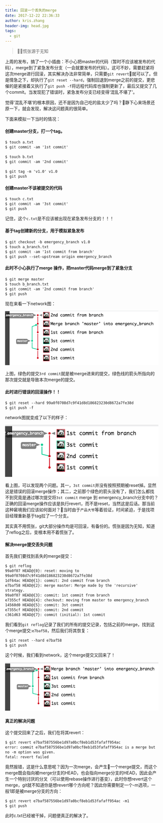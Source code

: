 ```yaml
---
title: 回滚一个丢失的merge
date: 2017-12-22 22:36:33
author: kris.zhang
header-img: head.jpg
tags: 
  - git
---
```


> 慌张源于无知

上周的发布，搞了一个小插曲：不小心把master的代码（暂时不应该被发布的代码），merge到了紧急发布分支（一会就要发布的代码）。这可不妙，需要赶紧将这次merge进行回滚，其实解决办法非常简单，只需要`git revert`就可以了。但是情急之下，却执行了`git reset --hard`，强制回退到merge之前的提交，更悲催的是紧接着又执行了`git push -f`将远程代码库也强制更新了，最后又提交了几个commit。当发现犯了错误时，紧急发布分支已经变得‘混乱不堪了’。

觉得’混乱不堪‘的根本原因，还不是因为自己吃的盐太少了吗？静下心来场景还原一下，就会发现，解决这问题真的很简单。

下面来模拟一下当时的情况：

#### 创建master分支，打一个tag。

```
$ touch a.txt
$ git commit -am '1st commit'

$ touch b.txt
$ git commit -am '2nd commit'

$ git tag -m 'v1.0' v1.0
$ git push
```

#### 创建master不该被提交的代码

```
$ touch c.txt
$ git commit -am '3st commit'
$ git push
```

记住，这个`c.txt`是不应该被出现在紧急发布分支的！！！

#### 基于tag创建新的分支，用于模拟紧急发布

```
$ git checkout -b emergency_branch v1.0
$ touch a_branch.txt
$ git commit -am '1st commit from branch'
$ git push --set-upstream origin emergency_branch

```

#### 此时不小心执行了merge 操作，把master代码merge到了紧急分支

```
$ git merge master
$ touch b_branch.txt
$ git commit -am '2nd commit from branch'
$ git push
```

现在来看一下network图：

![a](./git-reflog/a.png)

上图，绿色的提交`3rd commit`就是被merge进来的提交，绿色线的箭头所指向的那次提交就是导致本次merge的提交。

#### 此时进行错误的回滚操作！！

```
$ git reset --hard 99a0f0708d7c9f41d8d186823230d8672a7fe38d
$ git push -f
```

network图就变成了以下的样子：

![b](./git-reflog/b.png)

看上图，可以发现两个问题。其一，`3st commit`并没有按照预期被reset掉。显然这是错误的回滚merge操作；其二，之前那个绿色的箭头没有了，我们怎么都找不到究竟是通过哪次提交将`3st commit` merge 到 emergency_branch分支中的？正确的回滚merge操作应该是执行revert，而不是reset，当然这是后话。那当前这种窘境我们应该如何面对？当时由于`产品大爷`等着验证，时间紧迫，于是找项目经理重新基于tag拉了一个分支。

其实真不用慌张，git大部分操作均是可回滚，有备份的。慌张是因为无知，知道了reflog之后，变根本用不着慌张了。

#### 解决merge提交丢失问题

首先我们要找到丢失的merge提交：

```
$ git reflog
99a0f07 HEAD@{0}: reset: moving to 99a0f0708d7c9f41d8d186823230d8672a7fe38d
1df64ac HEAD@{1}: commit: 2nd commit from branch
e7baf58 HEAD@{2}: merge master: Merge made by the 'recursive' strategy.
99a0f07 HEAD@{3}: commit: 1st commit from branch
e7355cf HEAD@{4}: checkout: moving from master to emergency_branch
14560d0 HEAD@{5}: commit: 3st commit
e7355cf HEAD@{6}: commit: 2nd commit
c361d63 HEAD@{7}: commit (initial): 1st commit
```

我们看到`git reflog`记录了我们的所有的提交记录，包括之前的merge，找到这个merge提交:`e7baf58`，然后我们将其恢复：

```
$ git reset --hard e7baf58
$ git push
```

这个时候，我们看到network，这个merge提交又回来了！

![c](./git-reflog/c.png)

#### 真正的解决问题

这个提交回来了之后，我们在将其revert：

```
$ git revert e7baf587556be1d97a0bcf8eb1d53fafaff954ac
error: commit e7baf587556be1d97a0bcf8eb1d53fafaff954ac is a merge but no -m option was given.
fatal: revert failed
```

竟然报错，这是什么意思呢？因为一次merge，会产生一个merge提交，而这个merge既会指向被merge分支的HEAD，也会指向merge分支的HEAD，因此会产生一个特别讨厌的分叉（可以使用rebase操作进行基变），此时你想revert这个merge，git就不知道你是想revert哪个方向呢？因此你需要制定一个-m选项，一般1即是被merge分支的方向：


```
$ git revert e7baf587556be1d97a0bcf8eb1d53fafaff954ac -m1
$ git push
```

此时c.txt已经被干掉，问题便真正的解决了。